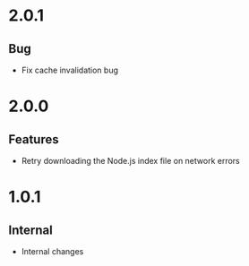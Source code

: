 # 2.0.1

## Bug

- Fix cache invalidation bug

# 2.0.0

## Features

- Retry downloading the Node.js index file on network errors

# 1.0.1

## Internal

- Internal changes
